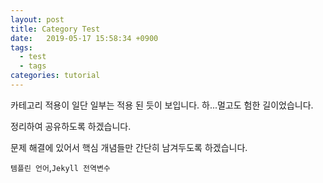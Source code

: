 ```yaml
---
layout: post
title: Category Test
date:   2019-05-17 15:58:34 +0900
tags:
  - test
  - tags
categories: tutorial
---
```


카테고리 적용이 일단 일부는 적용 된 듯이 보입니다. 하...멀고도 험한 길이었습니다.

정리하여 공유하도록 하겠습니다.

문제 해결에 있어서 핵심 개념들만 간단히 남겨두도록 하겠습니다.

`템플린 언어`,`Jekyll 전역변수`